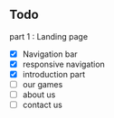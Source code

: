 ## Todo

part 1 : Landing page

- [x] Navigation bar
- [x] responsive navigation
- [x] introduction part
- [ ] our games
- [ ] about us
- [ ] contact us
